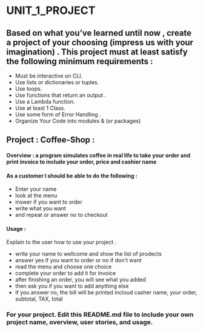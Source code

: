 # UNIT_1_PROJECT

## Based on what you’ve learned until now , create a project of your choosing (impress us with your imagination) . This project must at least satisfy the following minimum requirements :

- Must be interactive on CLI.
- Use lists or dictionaries or tuples.
- Use loops.
- Use functions that return an output .
- Use a Lambda function.
- Use at least 1 Class.
- Use some form of Error Handling .
- Organize Your Code into modules & (or packages)

## Project :  Coffee-Shop :

#### Overview : a program simulates coffee in real life to take your order and print invoice to include your order, price and cashier name

#### As a customer I should be able to do the following :
- Enter your name
- look at the menu
- inswer if you want to order
- write what you want
- and repeat or answer no to checkout



#### Usage :
 Explain to the user how to use your project . 
 - write your name to wellcome and show the list of prodects
 - answer yes if you want to order or no if don't want
 - read the menu and choose one choice
 - complete your order to add it for invoice
 - after finishing an order, you will see what you added
 - then ask you if you want to add anything else
 - if you answer no, the bill will be printed incloud casher name, your order, subtotal, TAX, total



### For your project. Edit this README.md file to include your own project name,  overview, user stories, and usage. 
